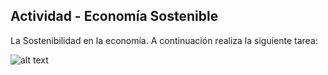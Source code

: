 ## Actividad - Economía Sostenible
La Sostenibilidad en la economía. A continuación realiza la siguiente tarea:

![alt text](image.png)